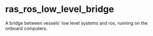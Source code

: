 # ras_ros_low_level_bridge
A bridge between vessels' low level systems and ros, running on the onboard computers. 

